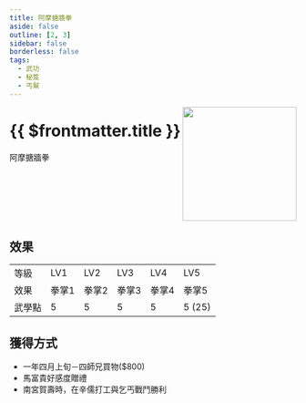 ```yaml
---
title: 阿摩搪牆拳
aside: false
outline: [2, 3]
sidebar: false
borderless: false
tags:
  - 武功
  - 秘笈
  - 丐幫
---
```


<img src="/images/books/item_book_4040.png" align="right" width="200" />

# {{ $frontmatter.title }}

阿摩搪牆拳
<br clear="all" />

## 效果

<table>
    <tr>
        <td>等級</td>
        <td>LV1</td>
        <td>LV2</td>
        <td>LV3</td>
        <td>LV4</td>
        <td>LV5</td>
    </tr>
    <tr>
        <td>效果</td>
        <td>拳掌1</td>
        <td>拳掌2</td>
        <td>拳掌3</td>
        <td>拳掌4</td>
        <td>拳掌5</td>
    </tr>
    <tr>
        <td>武學點</td>
        <td>5</td>
        <td>5</td>
        <td>5</td>
        <td>5</td>
        <td>5 (25)</td>
    </tr>
</table>

## 獲得方式

- 一年四月上旬－四師兄買物($800)
- 馬富貴好感度贈禮
- 南宮賀壽時，在辛儒打工與乞丐戰鬥勝利

